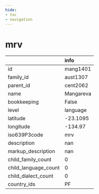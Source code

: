 ```yaml
---
hide:
- toc
- navigation
---
```

# mrv
|                      | info      |
|:---------------------|:----------|
| id                   | mang1401  |
| family_id            | aust1307  |
| parent_id            | cent2062  |
| name                 | Mangareva |
| bookkeeping          | False     |
| level                | language  |
| latitude             | -23.1095  |
| longitude            | -134.97   |
| iso639P3code         | mrv       |
| description          | nan       |
| markup_description   | nan       |
| child_family_count   | 0         |
| child_language_count | 0         |
| child_dialect_count  | 0         |
| country_ids          | PF        |